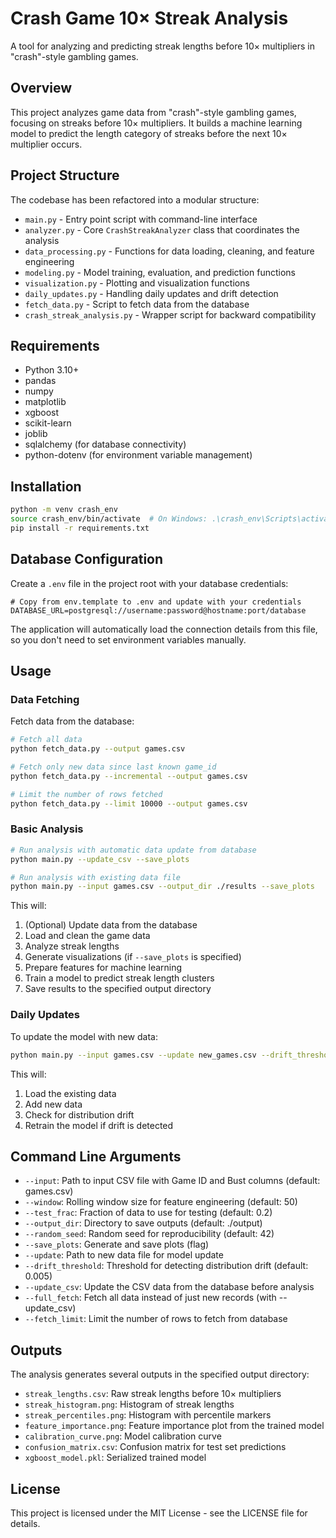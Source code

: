 # Crash Game 10× Streak Analysis

A tool for analyzing and predicting streak lengths before 10× multipliers in "crash"-style gambling games.

## Overview

This project analyzes game data from "crash"-style gambling games, focusing on streaks before 10× multipliers. It builds a machine learning model to predict the length category of streaks before the next 10× multiplier occurs.

## Project Structure

The codebase has been refactored into a modular structure:

- `main.py` - Entry point script with command-line interface
- `analyzer.py` - Core `CrashStreakAnalyzer` class that coordinates the analysis
- `data_processing.py` - Functions for data loading, cleaning, and feature engineering
- `modeling.py` - Model training, evaluation, and prediction functions
- `visualization.py` - Plotting and visualization functions
- `daily_updates.py` - Handling daily updates and drift detection
- `fetch_data.py` - Script to fetch data from the database
- `crash_streak_analysis.py` - Wrapper script for backward compatibility

## Requirements

- Python 3.10+
- pandas
- numpy
- matplotlib
- xgboost
- scikit-learn
- joblib
- sqlalchemy (for database connectivity)
- python-dotenv (for environment variable management)

## Installation

```bash
python -m venv crash_env
source crash_env/bin/activate  # On Windows: .\crash_env\Scripts\activate
pip install -r requirements.txt
```

## Database Configuration

Create a `.env` file in the project root with your database credentials:

```text
# Copy from env.template to .env and update with your credentials
DATABASE_URL=postgresql://username:password@hostname:port/database
```

The application will automatically load the connection details from this file, so you don't need to set environment variables manually.

## Usage

### Data Fetching

Fetch data from the database:

```bash
# Fetch all data
python fetch_data.py --output games.csv

# Fetch only new data since last known game_id
python fetch_data.py --incremental --output games.csv

# Limit the number of rows fetched
python fetch_data.py --limit 10000 --output games.csv
```

### Basic Analysis

```bash
# Run analysis with automatic data update from database
python main.py --update_csv --save_plots

# Run analysis with existing data file
python main.py --input games.csv --output_dir ./results --save_plots
```

This will:

1. (Optional) Update data from the database
2. Load and clean the game data
3. Analyze streak lengths
4. Generate visualizations (if `--save_plots` is specified)
5. Prepare features for machine learning
6. Train a model to predict streak length clusters
7. Save results to the specified output directory

### Daily Updates

To update the model with new data:

```bash
python main.py --input games.csv --update new_games.csv --drift_threshold 0.005
```

This will:

1. Load the existing data
2. Add new data
3. Check for distribution drift
4. Retrain the model if drift is detected

## Command Line Arguments

- `--input`: Path to input CSV file with Game ID and Bust columns (default: games.csv)
- `--window`: Rolling window size for feature engineering (default: 50)
- `--test_frac`: Fraction of data to use for testing (default: 0.2)
- `--output_dir`: Directory to save outputs (default: ./output)
- `--random_seed`: Random seed for reproducibility (default: 42)
- `--save_plots`: Generate and save plots (flag)
- `--update`: Path to new data file for model update
- `--drift_threshold`: Threshold for detecting distribution drift (default: 0.005)
- `--update_csv`: Update the CSV data from the database before analysis
- `--full_fetch`: Fetch all data instead of just new records (with --update_csv)
- `--fetch_limit`: Limit the number of rows to fetch from database

## Outputs

The analysis generates several outputs in the specified output directory:

- `streak_lengths.csv`: Raw streak lengths before 10× multipliers
- `streak_histogram.png`: Histogram of streak lengths
- `streak_percentiles.png`: Histogram with percentile markers
- `feature_importance.png`: Feature importance plot from the trained model
- `calibration_curve.png`: Model calibration curve
- `confusion_matrix.csv`: Confusion matrix for test set predictions
- `xgboost_model.pkl`: Serialized trained model

## License

This project is licensed under the MIT License - see the LICENSE file for details.
